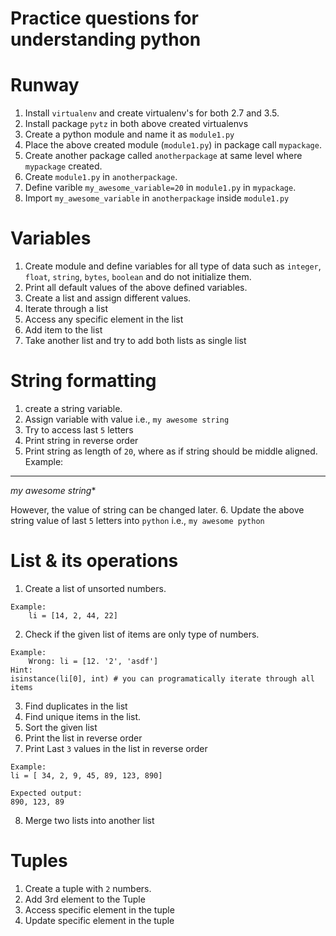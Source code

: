 # Practice questions for understanding python

# Runway
1. Install `virtualenv` and create virtualenv's for both 2.7 and 3.5.
2. Install package `pytz` in both above created virtualenvs
3. Create a python module and name it as `module1.py`
4. Place the above created module (`module1.py`) in package call `mypackage`.
5. Create another package called `anotherpackage` at same level where `mypackage` created.
6. Create `module1.py` in `anotherpackage`.
7. Define varible `my_awesome_variable=20` in `module1.py` in `mypackage`.
8. Import `my_awesome_variable` in `anotherpackage` inside `module1.py`

# Variables
1. Create module and define variables for all type of data such as `integer`, `float`, `string`, `bytes`, `boolean` and do not initialize them.
2. Print all default values of the above defined variables.
3. Create a list and assign different values.
4. Iterate through a list
5. Access any specific element in the list
6. Add item to the list
7. Take another list and try to add both lists as single list

# String formatting
1. create a string variable.
2. Assign variable with value i.e., `my awesome string`
3. Try to access last `5` letters
4. Print string in reverse order
5. Print string as length of `20`, where as if string should be middle aligned.
Example:
--------------------
*my awesome string**

However, the value of string can be changed later.
6. Update the above string value of last `5` letters into `python` i.e., `my awesome python`

# List & its operations
1. Create a list of unsorted numbers.
```
Example:
    li = [14, 2, 44, 22]
```
2. Check if the given list of items are only type of numbers.
```
Example: 
    Wrong: li = [12. '2', 'asdf']
Hint:
isinstance(li[0], int) # you can programatically iterate through all items
```
3. Find duplicates in the list
4. Find unique items in the list.
5. Sort the given list
6. Print the list in reverse order
7. Print Last `3` values in the list in reverse order
```
Example:
li = [ 34, 2, 9, 45, 89, 123, 890]

Expected output:
890, 123, 89
```
8. Merge two lists into another list

# Tuples
1. Create a tuple with `2` numbers.
2. Add 3rd element to the Tuple
3. Access specific element in the tuple
4. Update specific element in the tuple
